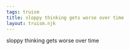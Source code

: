 ```yaml
---
tags: truism
title: sloppy thinking gets worse over time
layout: truism.njk
---
```


sloppy thinking gets worse over time